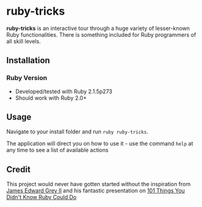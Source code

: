 # ruby-tricks

**ruby-tricks** is an interactive tour through a huge variety of lesser-known Ruby functionalities. There is something included for Ruby programmers of all skill levels.

## Installation

### Ruby Version

- Developed/tested with Ruby 2.1.5p273
- Should work with Ruby 2.0+

## Usage

Navigate to your install folder and run `ruby ruby-tricks`.

The application will direct you on how to use it - use the command `help` at any time to see a list of available actions

## Credit

This project would never have gotten started without the inspiration from [James Edward Grey II](http://graysoftinc.com/) and his fantastic presentation on [101 Things You Didn't Know Ruby Could Do](https://www.youtube.com/watch?v=aBgnlBoIkVM)
